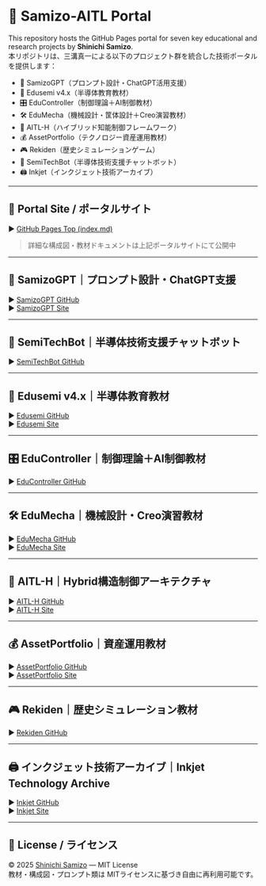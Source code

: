 # 🧠 Samizo-AITL Portal

This repository hosts the GitHub Pages portal for seven key educational and research projects by **Shinichi Samizo**.  
本リポジトリは、三溝真一による以下のプロジェクト群を統合した技術ポータルを提供します：

- 🧠 SamizoGPT（プロンプト設計・ChatGPT活用支援）
- 📘 Edusemi v4.x（半導体教育教材）
- 🎛️ EduController（制御理論＋AI制御教材）
- 🛠️ EduMecha（機械設計・筐体設計＋Creo演習教材）
- 🤖 AITL-H（ハイブリッド知能制御フレームワーク）
- 💰 AssetPortfolio（テクノロジー資産運用教材） 
- 🎮 Rekiden（歴史シミュレーションゲーム）
- 📡 SemiTechBot（半導体技術支援チャットボット）
- 🖨️ Inkjet（インクジェット技術アーカイブ）

---

## 🔗 Portal Site / ポータルサイト

▶︎ [GitHub Pages Top (index.md)](https://samizo-aitl.github.io/)  
> 詳細な構成図・教材ドキュメントは上記ポータルサイトにて公開中

---

## 🧠 SamizoGPT｜プロンプト設計・ChatGPT支援

▶︎ [SamizoGPT GitHub](https://github.com/Samizo-AITL/SamizoGPT)  
▶︎ [SamizoGPT Site](https://samizo-aitl.github.io/SamizoGPT/)

---

## 📡 SemiTechBot｜半導体技術支援チャットボット

▶︎ [SemiTechBot GitHub](https://github.com/Samizo-AITL/SamizoGPT_SemiTechBot)

---

## 📘 Edusemi v4.x｜半導体教育教材

▶︎ [Edusemi GitHub](https://github.com/Samizo-AITL/Edusemi-v4x)  
▶︎ [Edusemi Site](https://samizo-aitl.github.io/Edusemi-v4x/)

---

## 🎛️ EduController｜制御理論＋AI制御教材

▶︎ [EduController GitHub](https://github.com/Samizo-AITL/EduController)

---

## 🛠️ EduMecha｜機械設計・Creo演習教材

▶︎ [EduMecha GitHub](https://github.com/Samizo-AITL/EduMecha)  
▶︎ [EduMecha Site](https://samizo-aitl.github.io/EduMecha/)

---

## 🤖 AITL-H｜Hybrid構造制御アーキテクチャ

▶︎ [AITL-H GitHub](https://github.com/Samizo-AITL/AITL-H)  
▶︎ [AITL-H Site](https://samizo-aitl.github.io/AITL-H/)

---

## 💰 AssetPortfolio｜資産運用教材

▶︎ [AssetPortfolio GitHub](https://github.com/Samizo-AITL/AssetPortfolio-StartGuide)  
▶︎ [AssetPortfolio Site](https://samizo-aitl.github.io/AssetPortfolio-StartGuide/)

---

## 🎮 Rekiden｜歴史シミュレーション教材

▶︎ [Rekiden GitHub](https://github.com/Samizo-AITL/Rekiden)

---

## 🖨️ インクジェット技術アーカイブ｜Inkjet Technology Archive

▶︎ [Inkjet GitHub](https://github.com/Samizo-AITL/Inkjet)  
▶︎ [Inkjet Site](https://samizo-aitl.github.io/Inkjet/)

---

## 📄 License / ライセンス

© 2025 [Shinichi Samizo](https://github.com/Samizo-AITL) — MIT License  
教材・構成図・プロンプト類は MITライセンスに基づき自由に再利用可能です。
